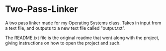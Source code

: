 # Two-Pass-Linker
A two pass linker made for my Operating Systems class.  Takes in input from a text file, and outputs to a new text file called "output.txt".  

The README.txt file is the original readme that went along with the project, giving instructions on how to open the project and such.
